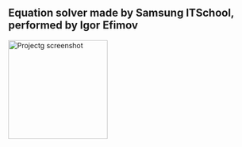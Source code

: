 ## Equation solver made by Samsung ITSchool, performed by Igor Efimov  

<img src="https://user-images.githubusercontent.com/47276603/97078056-4d2e4600-1613-11eb-92dc-b8416c783110.png" alt="Projectg screenshot" width="200"/>
